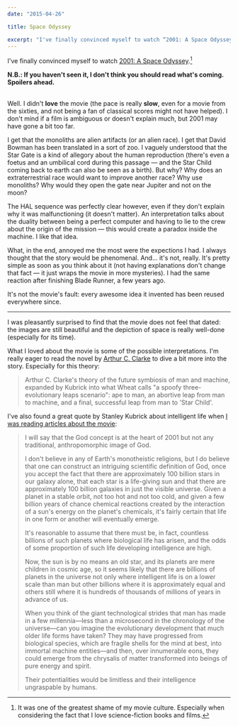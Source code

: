 ```yaml
---
date: "2015-04-26"

title: Space Odyssey

excerpt: "I've finally convinced myself to watch “2001: A Space Odyssey”. Quick review and analysis."
---
```


I've finally convinced myself to watch [2001: A Space Odyssey](http://www.imdb.com/title/tt0062622/?ref_=fn_al_tt_5).[^1]

**N.B.: If you haven't seen it, I don't think you should read what's coming. Spoilers ahead.**<br><br>

Well. I didn't **love** the movie (the pace is really **slow**, even for a movie from the sixties, and not being a fan of classical scores might not have helped). I don't mind if a film is ambiguous or doesn't explain much, but 2001 may have gone a bit too far.

I get that the monoliths are alien artifacts (or an alien race). I get that David Bowman has been translated in a sort of zoo. I vaguely understood that the Star Gate is a kind of allegory about the human reproduction (there's even a foetus and an umbilical cord during this passage — and the Star Child coming back to earth can also be seen as a birth). But why? Why does an extraterrestrial race would want to improve another race? Why use monoliths? Why would they open the gate near Jupiter and not on the moon?

The HAL sequence was perfectly clear however, even if they don't explain why it was malfunctioning (it doesn't matter). An interpretation talks about the duality between being a perfect computer and having to lie to the crew about the origin of the mission — this would create a paradox inside the machine. I like that idea.

What, in the end, annoyed me the most were the expections I had. I always thought that the story would be phenomenal. And… it's not, really. It's pretty simple as soon as you think about it (not having explanations don't change that fact — it just wraps the movie in more mysteries). I had the same reaction after finishing Blade Runner, a few years ago.

It's not the movie's fault: every awesome idea it invented has been reused everywhere since.

---

I was pleasantly surprised to find that the movie does not feel that dated: the images are still beautiful and the depiction of space is really well-done (especially for its time).

What I loved about the movie is some of the possible interpretations. I'm really eager to read the novel by [Arthur C. Clarke](http://en.wikipedia.org/wiki/2001:_A_Space_Odyssey_%28novel%29) to dive a bit more into the story. Especially for this theory:

> Arthur C. Clarke's theory of the future symbiosis of man and machine, expanded by Kubrick into what Wheat calls "a spoofy three-evolutionary leaps scenario": ape to man, an abortive leap from man to machine, and a final, successful leap from man to 'Star Child'.

I've also found a great quote by Stanley Kubrick about intelligent life when [I was reading articles about the movie](http://en.wikipedia.org/wiki/Interpretations_of_2001:_A_Space_Odyssey):

> I will say that the God concept is at the heart of 2001 but not any traditional, anthropomorphic image of God.
>
> I don't believe in any of Earth's monotheistic religions, but I do believe that one can construct an intriguing scientific definition of God, once you accept the fact that there are approximately 100 billion stars in our galaxy alone, that each star is a life-giving sun and that there are approximately 100 billion galaxies in just the visible universe. Given a planet in a stable orbit, not too hot and not too cold, and given a few billion years of chance chemical reactions created by the interaction of a sun's energy on the planet's chemicals, it's fairly certain that life in one form or another will eventually emerge.
>
> It's reasonable to assume that there must be, in fact, countless billions of such planets where biological life has arisen, and the odds of some proportion of such life developing intelligence are high.
>
> Now, the sun is by no means an old star, and its planets are mere children in cosmic age, so it seems likely that there are billions of planets in the universe not only where intelligent life is on a lower scale than man but other billions where it is approximately equal and others still where it is hundreds of thousands of millions of years in advance of us.
>
> When you think of the giant technological strides that man has made in a few millennia—less than a microsecond in the chronology of the universe—can you imagine the evolutionary development that much older life forms have taken? They may have progressed from biological species, which are fragile shells for the mind at best, into immortal machine entities—and then, over innumerable eons, they could emerge from the chrysalis of matter transformed into beings of pure energy and spirit.
>
> Their potentialities would be limitless and their intelligence ungraspable by humans.


[^1]: It was one of the greatest shame of my movie culture. Especially when considering the fact that I love science-fiction books and films.
